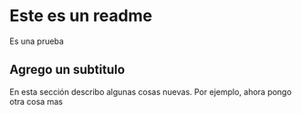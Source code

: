 # Este es un readme

Es una prueba

## Agrego un subtitulo

En esta sección describo algunas cosas nuevas. Por ejemplo, ahora pongo otra
cosa mas
